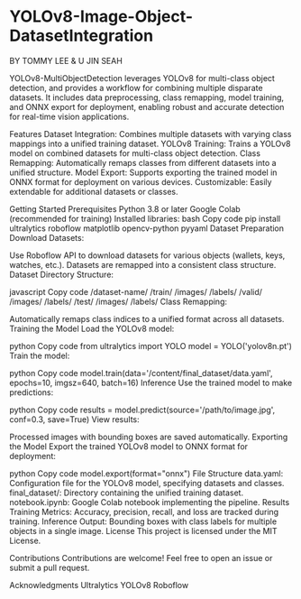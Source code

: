 # YOLOv8-Image-Object-DatasetIntegration
BY TOMMY LEE & U JIN SEAH

YOLOv8-MultiObjectDetection leverages YOLOv8 for multi-class object detection, and provides a workflow for combining multiple disparate datasets. It includes data preprocessing, class remapping, model training, and ONNX export for deployment, enabling robust and accurate detection for real-time vision applications.

Features
Dataset Integration: Combines multiple datasets with varying class mappings into a unified training dataset.
YOLOv8 Training: Trains a YOLOv8 model on combined datasets for multi-class object detection.
Class Remapping: Automatically remaps classes from different datasets into a unified structure.
Model Export: Supports exporting the trained model in ONNX format for deployment on various devices.
Customizable: Easily extendable for additional datasets or classes.

Getting Started
Prerequisites
Python 3.8 or later
Google Colab (recommended for training)
Installed libraries:
bash
Copy code
pip install ultralytics roboflow matplotlib opencv-python pyyaml
Dataset Preparation
Download Datasets:

Use Roboflow API to download datasets for various objects (wallets, keys, watches, etc.).
Datasets are remapped into a consistent class structure.
Dataset Directory Structure:

javascript
Copy code
/dataset-name/
   /train/
       /images/
       /labels/
   /valid/
       /images/
       /labels/
   /test/
       /images/
       /labels/
Class Remapping:

Automatically remaps class indices to a unified format across all datasets.
Training the Model
Load the YOLOv8 model:

python
Copy code
from ultralytics import YOLO
model = YOLO('yolov8n.pt')
Train the model:

python
Copy code
model.train(data='/content/final_dataset/data.yaml', epochs=10, imgsz=640, batch=16)
Inference
Use the trained model to make predictions:

python
Copy code
results = model.predict(source='/path/to/image.jpg', conf=0.3, save=True)
View results:

Processed images with bounding boxes are saved automatically.
Exporting the Model
Export the trained YOLOv8 model to ONNX format for deployment:

python
Copy code
model.export(format="onnx")
File Structure
data.yaml: Configuration file for the YOLOv8 model, specifying datasets and classes.
final_dataset/: Directory containing the unified training dataset.
notebook.ipynb: Google Colab notebook implementing the pipeline.
Results
Training Metrics: Accuracy, precision, recall, and loss are tracked during training.
Inference Output: Bounding boxes with class labels for multiple objects in a single image.
License
This project is licensed under the MIT License.

Contributions
Contributions are welcome! Feel free to open an issue or submit a pull request.

Acknowledgments
Ultralytics YOLOv8
Roboflow




